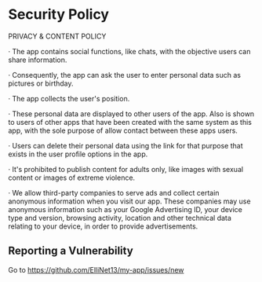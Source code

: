 # Security Policy

PRIVACY & CONTENT POLICY

· The app contains social functions, like chats, with the objective users can share information.

· Consequently, the app can ask the user to enter personal data such as pictures or birthday.

· The app collects the user's position.

· These personal data are displayed to other users of the app. Also is shown to users of other apps that have been created with the same system as this app, with the sole purpose of allow contact between these apps users.

· Users can delete their personal data using the link for that purpose that exists in the user profile options in the app.

· It's prohibited to publish content for adults only, like images with sexual content or images of extreme violence.

· We allow third-party companies to serve ads and collect certain anonymous information when you visit our app. These companies may use anonymous information such as your Google Advertising ID, your device type and version, browsing activity, location and other technical data relating to your device, in order to provide advertisements.



## Reporting a Vulnerability

Go to https://github.com/ElliNet13/my-app/issues/new
